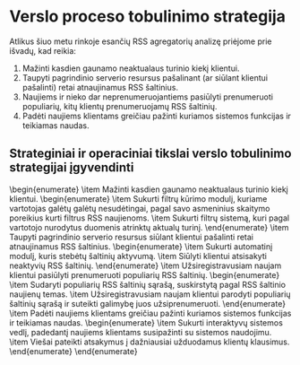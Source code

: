 ﻿# Verslo proceso tobulinimo strategija

Atlikus šiuo metu rinkoje esančių RSS agregatorių analizę priėjome prie išvadų, kad reikia:

1. Mažinti kasdien gaunamo neaktualaus turinio kiekį klientui.
1. Taupyti pagrindinio serverio resursus pašalinant (ar siūlant klientui pašalinti) retai atnaujinamus RSS šaltinius.
1. Naujiems ir nieko dar neprenumeruojantiems pasiūlyti prenumeruoti populiarių, kitų klientų prenumeruojamų RSS šaltinių.
1. Padėti naujiems klientams greičiau pažinti kuriamos sistemos funkcijas ir teikiamas naudas.

## Strateginiai ir operaciniai tikslai verslo tobulinimo strategijai įgyvendinti

\begin{enumerate}
    \item Mažinti kasdien gaunamo neaktualaus turinio kiekį klientui.
        \begin{enumerate}
            \item Sukurti filtrų kūrimo modulį, kuriame vartotojas galėtų galėtų nesudėtingai, pagal savo asmeninius skaitymo poreikius kurti filtrus RSS naujienoms.
            \item Sukurti filtrų sistemą, kuri pagal vartotojo nurodytus duomenis atrinktų aktualų turinį.
        \end{enumerate}
    \item Taupyti pagrindinio serverio resursus siūlant klientui pašalinti retai atnaujinamus RSS šaltinius.
        \begin{enumerate}
            \item Sukurti automatinį modulį, kuris stebėtų šaltinių aktyvumą.
            \item Siūlyti klientui atsisakyti neaktyvių RSS šaltinių.
        \end{enumerate}
    \item Užsiregistravusiam naujam klientui pasiūlyti prenumeruoti populiarių RSS šaltinių.
        \begin{enumerate}
            \item Sudaryti populiarių RSS šaltinių sąrašą, suskirstytą pagal RSS šaltinio naujienų temas.
            \item Užsiregistravusiam naujam klientui parodyti populiarių šaltinių sąrašą ir suteikti galimybę juos užsiprenumeruoti.
        \end{enumerate}
    \item Padėti naujiems klientams greičiau pažinti kuriamos sistemos funkcijas ir teikiamas naudas.
        \begin{enumerate}
            \item Sukurti interaktyvų sistemos vedlį, padedantį naujiems klientams susipažinti su sistemos naudojimu.
			\item Viešai pateikti atsakymus į dažniausiai užduodamus klientų klausimus.
        \end{enumerate}
\end{enumerate}
